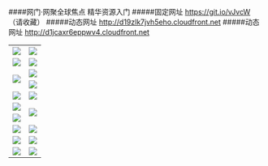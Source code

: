 ####网门·网聚全球焦点 精华资源入门
#####固定网址 https://git.io/vJvcW （请收藏）
#####动态网址 http://d19zlk7jvh5eho.cloudfront.net
#####动态网址 http://d1jcaxr6eppwv4.cloudfront.net
<table>
  <tr height="1"></tr>
  <tr>
    <td><a href="https://d19zlk7jvh5eho.cloudfront.net" target="_blank"><img src="https://d19zlk7jvh5eho.cloudfront.net/Up/0WMDT0.jpg" /></a></td>
    <td><a href="https://d19zlk7jvh5eho.cloudfront.net/oNote.aspx" target="_blank"><img src="https://d19zlk7jvh5eho.cloudfront.net/Up/0WZTT0.jpg" /></a></td>
  </tr>
  <tr>
    <td><a href="https://d19zlk7jvh5eho.cloudfront.net/onUP.aspx?name=https://duaitqxt4nl89.cloudfront.net/99/" target="_blank"><img src="https://d19zlk7jvh5eho.cloudfront.net/Up/0DTW.jpg"/></a></td>
    <td><a href="https://d19zlk7jvh5eho.cloudfront.net/ogST.aspx" target="_blank"><img src="https://d19zlk7jvh5eho.cloudfront.net/Up/ST.jpg"/></a></td>
  </tr>
  <tr>
    <td rowspan=2><a href="https://d19zlk7jvh5eho.cloudfront.net/ogUP.aspx?name=WJ.mp4" target="_blank"><img src="https://d19zlk7jvh5eho.cloudfront.net/Up/WJ.jpg" /></a></td>
    <td><a href="https://d19zlk7jvh5eho.cloudfront.net/ogUP.aspx?name=DKC.mp4&count=13" target="_blank"><img src="https://d19zlk7jvh5eho.cloudfront.net/Up/DKC.jpg" /></a></td> 
  </tr>
  <tr>
    <td><a href="https://d19zlk7jvh5eho.cloudfront.net/ogUP.aspx?name=LRWS.mp4&count=6B:12,5A:10,5B:35,4A:14,4B:19,3A:10,3B:26,2A:16,2B:21,1A:23,1B:29" target="_blank"><img src="https://d19zlk7jvh5eho.cloudfront.net/Up/LRWS.jpg" /></a></td>
  </tr>
  <tr>
    <td><a href="https://d19zlk7jvh5eho.cloudfront.net/ogUP.aspx?name=WJZM.mp4&count=11" target="_blank"><img src="https://d19zlk7jvh5eho.cloudfront.net/Up/WJZM.jpg" /></a></td>
    <td><a href="https://d19zlk7jvh5eho.cloudfront.net/ogUP.aspx?name=XTFY.mp4&count=11" target="_blank"><img src="https://d19zlk7jvh5eho.cloudfront.net/Up/XTFY.jpg" /></a></td>
  </tr>
  <tr>
    <td><a href="https://d19zlk7jvh5eho.cloudfront.net/ogUP.aspx?name=JQR.mp4&count=2" target="_blank"><img src="https://d19zlk7jvh5eho.cloudfront.net/Up/JQR.jpg" /></a></td>   
    <td rowspan=2><a href="https://d19zlk7jvh5eho.cloudfront.net/ogUP.aspx?name=JP.mp4&count=9" target="_blank"><img src="https://d19zlk7jvh5eho.cloudfront.net/Up/JP.jpg" /></td>
  </tr>
  <tr>
    <td><a href="https://d19zlk7jvh5eho.cloudfront.net/ogUP.aspx?name=MTDWH.mp4&count=28" target="_blank"><img src="https://d19zlk7jvh5eho.cloudfront.net/Up/MTDWH.jpg" /></a></td>
  </tr>
  <tr>
    <td><a href="https://d19zlk7jvh5eho.cloudfront.net/ogUP.aspx?name=4SZG.mp4&count=05:8,04:20&current=05:8" target="_blank"><img src="https://d19zlk7jvh5eho.cloudfront.net/Up/4SZG0.jpg" /></a></td>
    <td><a href="https://d19zlk7jvh5eho.cloudfront.net/ogUP.aspx?name=4SDJ.mp4&count=05:22,04:52&current=05:22" target="_blank"><img src="https://d19zlk7jvh5eho.cloudfront.net/Up/4SDJ0.jpg" /></a></td>
  </tr>
  <tr>
    <td><a href="https://d19zlk7jvh5eho.cloudfront.net/ogUP.aspx?name=FG.zip" target="_blank"><img src="https://d19zlk7jvh5eho.cloudfront.net/Up/FG.jpg" /></a></td>
    <td><a href="https://d19zlk7jvh5eho.cloudfront.net/ogUP.aspx?name=FGA.apk" target="_blank"><img src="https://d19zlk7jvh5eho.cloudfront.net/Up/FGA.jpg" /></a></td>
  </tr>
  <tr>
    <td><a href="https://d19zlk7jvh5eho.cloudfront.net/ogUP.aspx?name=U.zip" target="_blank"><img src="https://d19zlk7jvh5eho.cloudfront.net/Up/U.jpg" /></a></td>
    <td><a href="https://d19zlk7jvh5eho.cloudfront.net/ogUP.aspx?name=UA.apk" target="_blank"><img src="https://d19zlk7jvh5eho.cloudfront.net/Up/UA.jpg" /></a></td>
  </tr>
</table>
